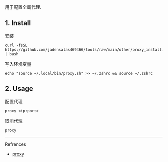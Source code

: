 用于配置全局代理.

## 1. Install

安装

```
curl -fsSL https://github.com/jadensalas469466/tools/raw/main/other/proxy_install.sh | bash
```

写入环境变量

```
echo "source ~/.local/bin/proxy.sh" >> ~/.zshrc && source ~/.zshrc
```

## 2. Usage

配置代理

```
proxy <ip:port>
```

取消代理

```
proxy
```

---

Refrences

- [proxy](https://github.com/jadensalas469466/tools/raw/main/other/proxy.sh)

